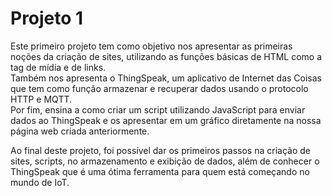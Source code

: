 # Projeto 1

Este primeiro projeto tem como objetivo nos apresentar as primeiras noções da criação de sites, utilizando as funções básicas de
HTML como a tag de mídia e de links.  
Também nos apresenta o ThingSpeak, um aplicativo de Internet das Coisas que tem como função armazenar e recuperar dados usando o 
protocolo HTTP e MQTT.  
Por fim, ensina a como criar um script utilizando JavaScript para enviar dados ao ThingSpeak e os apresentar em um gráfico 
diretamente na nossa página web criada anteriormente.

Ao final deste projeto, foi possível dar os primeiros passos na criação de sites, scripts, no armazenamento e exibição de dados, 
além de conhecer o ThingSpeak que é uma ótima ferramenta para quem está começando no mundo de IoT.
